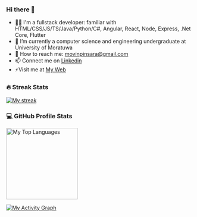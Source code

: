 ### Hi there 👋

- 🧔‍♂️ I'm a fullstack developer: familiar with HTML/CSS/JS/TS/Java/Python/C#, Angular, React, Node, Express, .Net Core, Flutter
- 🌱 I’m currently a computer science and engineering undergraduate at University of Moratuwa
- 📧 How to reach me: movinpinsara@gmail.com
- 📫 Connect me on [Linkedin](https://www.linkedin.com/in/movin-silva-9b8ab01b2)
- ⚡Visit me at [My Web](https://movinsilva.github.io/portfolio_web)

<!--
**movinsilva/movinsilva** is a ✨ _special_ ✨ repository because its `README.md` (this file) appears on your GitHub profile.

Here are some ideas to get you started:

- 🔭 I’m currently working on ...
- 🌱 I’m currently learning ...
- 👯 I’m looking to collaborate on ...
- 🤔 I’m looking for help with ...
- 💬 Ask me about ...
- 📫 How to reach me: ...
- 😄 Pronouns: ...
- ⚡ Fun fact: ...
-->


<p>
<h3>🔥 Streak Stats</h3>

<!-- GitHub Readme Streak Stats - https://github.com/DenverCoder1/github-readme-streak-stats -->
<p>
  <a href="https://github.com/movinsilva/github-readme-streak-stats">
    <img title="🔥 Get streak stats for your profile at git.io/streak-stats" alt="My streak" src="https://streak-stats.demolab.com/?user=movinsilva&theme=monokai-metallian&hide_border=true"/>
  </a>
<!--     <p>🔥 Get streak stats for your profile at <a href="https://git.io/streak-stats">git.io/streak-stats</a></p> -->
</p>

<h3>💻 GitHub Profile Stats</h3>

  <!-- https://github.com/anuraghazra/github-readme-stats -->

  
  <a href="https://github.com/movinsilva/github-readme-stats"><img alt="My Top Languages" src="https://github-readme-stats.vercel.app/api/top-langs/?username=movinsilva&langs_count=8&layout=compact&theme=react&hide_border=true&bg_color=1F222E&title_color=F85D7F&icon_color=F8D866&hide=Jupyter%20Notebook,Roff" height="192px"/></a>
  <br/>

  
  
  <!-- https://github.com/ashutosh00710/github-readme-activity-graph -->

  <a href="https://github.com/movinsilva/github-readme-activity-graph"><img alt="My Activity Graph" src="https://github-readme-activity-graph.vercel.app/graph/?username=movinsilva&bg_color=1F222E&color=F8D866&line=F85D7F&point=FFFFFF&hide_border=true" /></a>
</p>
